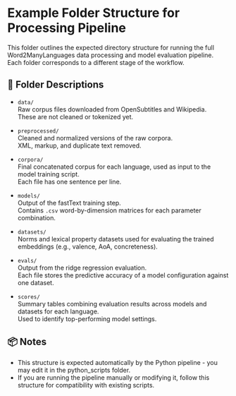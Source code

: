 # Example Folder Structure for Processing Pipeline

This folder outlines the expected directory structure for running the full Word2ManyLanguages data processing and model evaluation pipeline. Each folder corresponds to a different stage of the workflow.

## 📁 Folder Descriptions

- `data/`  
  Raw corpus files downloaded from OpenSubtitles and Wikipedia.  
  These are not cleaned or tokenized yet.

- `preprocessed/`  
  Cleaned and normalized versions of the raw corpora.  
  XML, markup, and duplicate text removed.

- `corpora/`  
  Final concatenated corpus for each language, used as input to the model training script.  
  Each file has one sentence per line.

- `models/`  
  Output of the fastText training step.  
  Contains `.csv` word-by-dimension matrices for each parameter combination.

- `datasets/`  
  Norms and lexical property datasets used for evaluating the trained embeddings (e.g., valence, AoA, concreteness).

- `evals/`  
  Output from the ridge regression evaluation.  
  Each file stores the predictive accuracy of a model configuration against one dataset.

- `scores/`  
  Summary tables combining evaluation results across models and datasets for each language.  
  Used to identify top-performing model settings.

## 📦 Notes

- This structure is expected automatically by the Python pipeline - you may edit it in the python_scripts folder.
- If you are running the pipeline manually or modifying it, follow this structure for compatibility with existing scripts.